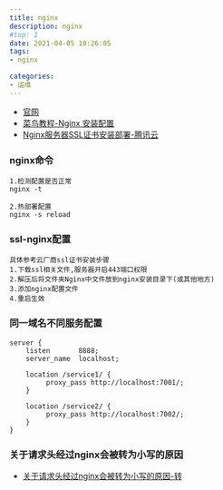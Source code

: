 ```yaml
---
title: nginx
description: nginx
#top: 1
date: 2021-04-05 10:26:05
tags:
- nginx

categories:
- 运维
---
```


- [官网](http://nginx.org/)
- [菜鸟教程-Nginx 安装配置](https://www.runoob.com/linux/nginx-install-setup.html)
- [Nginx服务器SSL证书安装部署-腾讯云](https://cloud.tencent.com/document/product/400/35244)

### nginx命令
```textmate
1.检测配置是否正常
nginx -t 

2.热部署配置
nginx -s reload
```

### ssl-nginx配置
```textmate
具体参考云厂商ssl证书安装步骤
1.下载ssl相关文件,服务器开启443端口权限
2.解压后将文件夹Nginx中文件放到nginx安装目录下(或其他地方)
3.添加nginx配置文件
4.重启生效
```

### 同一域名不同服务配置
```textmate
server {
    listen       8888;
    server_name  localhost;

    location /service1/ {
         proxy_pass http://localhost:7001/;
    }
    
    location /service2/ {
         proxy_pass http://localhost:7002/;
    }
}
```

### 关于请求头经过nginx会被转为小写的原因
- [关于请求头经过nginx会被转为小写的原因-转](https://blog.csdn.net/qq_32771571/article/details/95903909)

